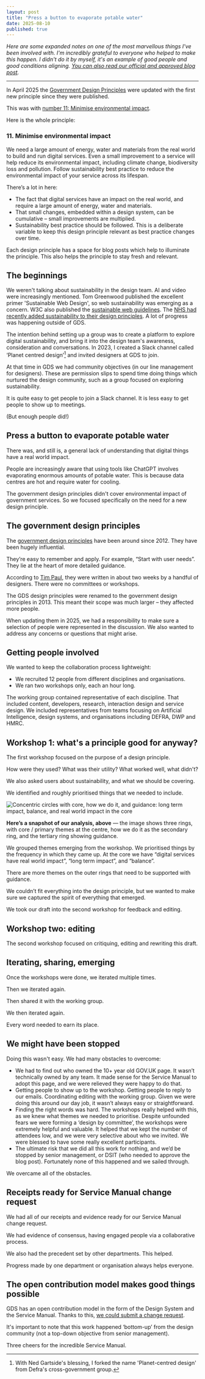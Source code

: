 ```yaml
---
layout: post
title: "Press a button to evaporate potable water"
date: 2025-08-10
published: true
---
```


*Here are some expanded notes on one of the most marvellous things I've been involved with. I'm incredibly grateful to everyone who helped to make this happen. I didn't do it by myself, it's an example of good people and good conditions aligning. <a href="https://services.blog.gov.uk/2025/04/02/adding-sustainability-to-the-government-design-principles/">You can also read our official and approved blog post</a>.*

<hr>

In April 2025 the [Government Design Principles](https://www.gov.uk/guidance/government-design-principles) were updated with the first new principle since they were published.

This was with [number 11: Minimise environmental impact](https://www.gov.uk/guidance/government-design-principles#minimise-environmental-impact). 

Here is the whole principle: 

<div class="inset-text">
<h3>11. Minimise environmental impact</h3>

<p>We need a large amount of energy, water and materials from the real world to build and run digital services. Even a small improvement to a service will help reduce its environmental impact, including climate change, biodiversity loss and pollution. Follow sustainability best practice to reduce the environmental impact of your service across its lifespan.</p>
</div>

There’s a lot in here: 

* The fact that digital services have an impact on the real world, and require a large amount of energy, water and materials. 
* That small changes, embedded within a design system, can be cumulative – small improvements are multiplied. 
* Sustainability best practice should be followed. This is a deliberate variable to keep this design principle relevant as best practice changes over time. 

Each design principle has a space for blog posts which help to illuminate the principle. This also helps the principle to stay fresh and relevant.

## The beginnings
We weren't talking about sustainability in the design team. AI and video were increasingly mentioned. Tom Greenwood published the excellent primer 'Sustainable Web Design', so web sustainability was emerging as a concern. W3C also published the [sustainable web guidelines](https://w3c.github.io/sustainableweb-wsg/). The [NHS had recently added sustainability to their design principles](https://digital.nhs.uk/blog/design-matters/2023/why-weve-put-sustainability-into-the-nhs-digital-design-principles). A lot of progress was happening outside of GDS. 

The intention behind setting up a group was to create a platform to explore digital sustainability, and bring it into the design team's awareness, consideration and conversations. In 2023, I created a Slack channel called ‘Planet centred design’[^1] and invited designers at GDS to join. 

At that time in GDS we had community objectives (in our line management for designers). These are permission slips to spend time doing things which nurtured the design community, such as a group focused on exploring sustainability. 

[^1]: With Ned Gartside's blessing, I forked the name 'Planet-centred design' from Defra's cross-government group.

It is quite easy to get people to join a Slack channel. It is less easy to get people to show up to meetings. 

(But enough people did!)

## Press a button to evaporate potable water 

There was, and still is, a general lack of understanding that digital things have a real world impact. 

People are increasingly aware that using tools like ChatGPT involves evaporating enormous amounts of potable water. This is because data centres are hot and require water for cooling. 

The government design principles didn't cover environmental impact of government services. So we focused specifically on the need for a new design principle. 

## The government design principles 

The [government design principles](https://www.gov.uk/guidance/government-design-principles) have been around since 2012. They have been hugely influential. 

They’re easy to remember and apply. For example, “Start with user needs”. They lie at the heart of more detailed guidance. 

According to [Tim Paul](https://www.timpaul.co.uk/), they were written in about two weeks by a handful of designers. There were no committees or workshops. 

The GDS design principles were renamed to the government design principles in 2013. This meant their scope was much larger – they affected more people. 

When updating them in 2025, we had a responsibility to make sure a selection of people were represented in the discussion. We also wanted to address any concerns or questions that might arise. 

## Getting people involved 

We wanted to keep the collaboration process lightweight: 

* We recruited 12 people from different disciplines and organisations.
* We ran two workshops only, each an hour long.

The working group contained representative of each discipline. That included content, developers, research, interaction design and service design. We included representatives from teams focusing on Artificial Intelligence, design systems, and organisations including DEFRA, DWP and HMRC.

## Workshop 1: what's a principle good for anyway?

The first workshop focused on the purpose of a design principle. 

How were they used? What was their utility? What worked well, what didn't? 

We also asked users about sustainability, and what we should be covering. 

We identified and roughly prioritised things that we needed to include. 

<img alt="Concentric circles with core, how we do it, and guidance: long term impact, balance, and real world impact in the core" src="/assets/images/dp-workshop-themes.png">


**Here’s a snapshot of our analysis, above** — the image shows three rings, with core / primary themes at the centre, how we do it as the secondary ring, and the tertiary ring showing guidance. 

We grouped themes emerging from the workshop. We prioritised things by the frequency in which they came up. At the core we have “digital services have real world impact”, “long term impact”, and “balance”. 

There are more themes on the outer rings that need to be supported with guidance. 

We couldn’t fit everything into the design principle, but we wanted to make sure we captured the spirit of everything that emerged. 

We took our draft into the second workshop for feedback and editing. 

## Workshop two: editing 

The second workshop focused on critiquing, editing and rewriting this draft.

## Iterating, sharing, emerging

Once the workshops were done, we iterated multiple times. 

Then we iterated again. 

Then shared it with the working group.

We then iterated again. 

Every word needed to earn its place.

## We might have been stopped

Doing this wasn't easy. We had many obstacles to overcome: 

* We had to find out who owned the 10+ year old GOV.UK page. It wasn’t technically owned by any team. It made sense for the Service Manual to adopt this page, and we were relieved they were happy to do that.
* Getting people to show up to the workshop. Getting people to reply to our emails. Coordinating editing with the working group. Given we were doing this around our day job, it wasn’t always easy or straightforward.
* Finding the right words was hard. The workshops really helped with this, as we knew what themes we needed to prioritise. Despite unfounded fears we were forming a ‘design by committee’, the workshops were extremely helpful and valuable. It helped that we kept the number of attendees low, and we were very selective about who we invited. We were blessed to have some really excellent participants. 
* The ultimate risk that we did all this work for nothing, and we’d be stopped by senior management, or DSIT (who needed to approve the blog post). Fortunately none of this happened and we sailed through. 


We overcame all of the obstacles. 

## Receipts ready for Service Manual change request

We had all of our receipts and evidence ready for our Service Manual change request. 

We had evidence of consensus, having engaged people via a collaborative process. 

We also had the precedent set by other departments. This helped. 

Progress made by one department or organisation always helps everyone.  

## The open contribution model makes good things possible 

GDS has an open contribution model in the form of the Design System and the Service Manual. Thanks to this, [we could submit a change request](https://www.gov.uk/service-manual/communities/propose-a-change-to-the-service-manual). 

It's important to note that this work happened ‘bottom-up’ from the design community (not a top-down objective from senior management). 

Three cheers for the incredible Service Manual. 

